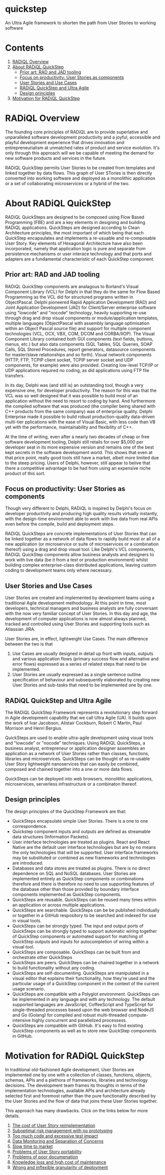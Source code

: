 # quickstep
An Ultra Agile framework to shorten the path from User Stories to working software

# Contents

1. [RADiQL Overview](#radiql-overview)
2. [About RADiQL QuickStep](#about-radiql-quickstep)
   * [Prior art: RAD and JAD tooling](#prior-art-rad-and-jad-tooling)
   * [Focus on productivity: User Stories as components](#focus-on-productivity-user-stories-as-components)
   * [User Stories and Use Cases](#user-stories-and-use-cases)
   * [RADiQL QuickStep and Ultra Agile](#radiql-quickstep-and-ultra-agile)
   * [Design principles](#design-principles)
3. [Motivation for RADiQL QuickStep](#motivation-for-radiql-quickstep)

# RADiQL Overview

The founding core principles of RADiQL are to provide superlative and unparalleled software development productivity and a joyful, accessible and playful development experience that drives innovation and entrepreneurialism at unmatched rates of product and service evolution. It's only through this approach will we be capable of meeting the demand for new software products and services in the future.

RADiQL QuickStep permits User Stories to be created from templates and linked together by data flows. This graph of User STories is then directly converted into working software and deployed as a monolithic application or a set of collaborating microservices or a hybrid of the two. 

# About RADiQL QuickStep

RADiQL QuickSteps are designed to be composed using Flow Based Programming (FBE) and are a key elements in designing and building RADiQL applications. QuickSteps are designed according to Clean Architecture principles, the most important of which being that each QuickStep encapsulates and implements a re-usuable and re-composable User Story. Key elements of Hexagonal Architecture have also been incorporated, namely that application logic is pure and separate from persistence mechanisms or user interace technology and that ports and adapters are a fundamental characteristic of each QuickStep component.

## Prior art: RAD and JAD tooling

RADiQL QuickStep components are analagous to Borland's Visual Component Library (VCL) for Delphi in that they do the same for Flow Based Programming as the VCL did for structured programs written in ObjectPascal. Delphi pioneered Rapid Application Development (RAD) and Joint Application Development (JAD) for Client/Server enterprise software using "lowcode" and "nocode" technology, heavily supporting re-use through drag and drop visual components or module/application templates, multiple languages (ObjectPascal with assembly language optimisation within an Object Pascal source file) and support for multiple component technologies (VCL, OCX, VBX, COM, DCOM and CORBA/IIOP). The Visual Component Library contained both GUI components (text fields, buttons, menus, etc.) but also data components (SQL Tables, SQL Queries, SOAP Calls, SQL Stored Procedures, report generators, datasource components for master/slave relationships and so forth). Visual network components (HTTP, FTP, TCPIP client socket, TCPIP server socket and UDP components, for example) were also provided. Creating low-level TCP/IP or UDP applications required no coding, as did applications using FTP file transfers.

In its day, Delphi was (and still is) an outstanding tool, though a very expensive one, for developer productivity. The reason for this was that the VCL was so well designed that it was possible to build most of an application without the need to resort to coding by hand. And furthermore the compiled software that was produced (the compiler being shared with C++ products from the same company) was of enterprise quality. Delphi Enterprise made it possible to build robust production-quality data-driven multi-tier pplications with the ease of Visual Basic, with less code than VB yet with the performance, maintainability and flexibility of C++. 

At the time of writing, even after a nearly two decades of cheap or free software development tooling, Delphi still retails for over $5,000 per developer seat in its more expensive version and remains one of the best kept secrets in the software development world. This shows that even at that price point, really good tools still have a market, albeit more limited due to the steep pricing. Users of Delphi, however, still appear to belive that there a competitive advantage to be had from using an expensive niche product of this sort.

## Focus on productivity: User Stories as components

Though very different to Delphi, RADiQL is inspired by Delphi's focus on developer productivity and producing high quality results virtually instantly, with the design-time environment able to work with live data from real APIs even before the compile, build and deployment steps.

RADiQL QuickSteps are concrete implementations of User Stories that can be linked together as a network of data flows to rapidly build most or all of a new application (or microservice or suite of microservices or a combination thereof) using a drag and drop visual tool. Like Delphi's VCL components, RADiQL QuickStep components allow business analysts and designers to work with live data (be it from a test or production environment) whilst building complex enterprise-class distributed applications, leaving custom coding to development teams only where necessary.

## User Stories and Use Cases

User Stories are created and implemented by development teams using a traditional Agile development methodology. At this point in time, most developers, technical managers and business analysts are fully conversant with the now very familiar concept of User Stories. In this day and age, the development of computer applications is now almost always planned, tracked and controlled using User Stories and supporting tools such as Atlassian JIRA.

User Stories are, in effect, lightweight Use Cases. The main difference between the two is that 

1. Use Cases are usually designed in detail up front with inputs, outputs and various application flows (primary success flow and alternative and error flows) expressed as a series of related steps that need to be implemented.
2. User Stories are usually expressed as a single sentence outline specification of behaviour and subsequently elaborated by creating new User Stories and sub-tasks that need to be implemented one by one.

## RADiQL QuickStep and Ultra Agile

The RADiQL QuickStep Framework represents a revolutionary step forward in Agile development capability that we call Ultra Agile (UA). It builds upon the work of Ivar Jacobson, Alistair Cockburn, Robert C Martin, Paul Morrison and Henri Bergius.

QuickSteps are used to enable ultra-agile development using visual tools and "lowcode" or "nocode" techniques. Using RADiQL QuickSteps, a business analyst, entrepreneur or application designer assembles an application as a network of User Stories rather than classes, functions, libraries and microservices. QuickSteps can be thought of as re-usable User Story lightweight nanoservices that can easily be combined, composed and chained together into a one or more data flows.

QuickSteps can be deployed into web browsers, monolithic applications, microservices, serverless infrastructure or a combinaton thereof.

## Design principles

The design principles of the QuickStep Framework are that:

- QuickSteps encapsulate simple User Stories. There is a one to one correspondence. 
- Quickstep component inputs and outputs are defined as streamable data structures (Information Packets).
- User interface technologies are treated as plugins. React and React Native are the default user interface technologies but are by no means the only technologies that will be supported. User interface frameworks may be substituted or combined as new frameworks and technologies are introduced.
- Databases and data stores are treated as plugins. There is no direct dependence on SQL and NoSQL databases. User Stories are implemented entirely as QuickStep components or combinations therefore and there is therefore no need to use supporting features of the database other than those provided by boundary interface components implemented as QuickStep components.
- QuickSteps are reusable. QuickSteps can be reused many times within an application or across multiple applications.
- QuickSteps are searchable. QuickSteps can be be published individually or together in a GitHub respository to be searched and indexed for use in visual tools.
- QuickSteps can be strongly typed. The input and output ports of QuickSteps can be strongly typed to support automatic wiring together of QuickStep components or automated support for matching of QuickStep outputs and inputs for autocompletion of wiring within a visual tool.
- QuickSteps are composable. QuickSteps can be built from and orchestrate other QuickSteps
- QuickSteps are peers. QuickSteps can be chained together in a network to build functionality without any coding.
- QuickSteps are self-documenting. QuickSteps are manipulated in a visual editor that explains their functionality, how they're used and the particular usage of a QuickStep component in the context of the current usage scenario.
- QuickSteps are compatible with a Polyglot environment. QuickSteps can be implemented in any language and with any technology. The default supported languages are JavaScript, CoffeeScript and TypeScript for single-threaded processes based upon the web browser and NodeJS and Go (Golang) for compiled and robust multi-threaded compute-intensive highly concurrent and parallelized processess. 
- QuickSteps are compatible with GitHub. It's easy to find existing QuickStep components as well as to store new QuickStep components in GitHub.

# Motivation for RADiQL QuickStep

In traditional old-fashioned Agile development, User Stories are implemented one by one with a collection of classes, functions, objects, schemas, APIs and a plethora of frameworks, libraries and technology decisions. The development team frames its thoughts in terms of the implementation technologies, available APIs and architecture already selected first and foremost rather than the pure functionality described by the User Stories and the flow of data that joins these User Stories together.

This approach has many drawbacks. Click on the links below for more details.

1. [The cost of User Story reimplementation](./docs/motivations.md#the-cost-of-user-story-reimplementation)
2. [Suboptimal risk management with no prototyping](./docs/motivations.md#suboptimal-risk-management-with-no-prototyping)
3. [Too much code and excessive test impact](./docs/motivations.md#too-much-code-and-excessive-test-impact)
4. [Data Monitoring and Separation of Concerns](./docs/motivations.md#data-monitoring-and-separation-of-concerns)
5. [Slow time to market](./docs/motivations.md#slow-time-to-market)
6. [Problems of User Story portability](./docs/motivations.md#problems-of-user-story-portability)
7. [Problems of poor documenation](./docs/motivations.md#problems-of-poor-documentation)
8. [Knowledge loss and high cost of maintenance](./docs/motivations.md#knowledge-loss-and-high-cost-of-maintenance)
9. [Wrong and inflexible granularity of deployment](./docs/motivations.md#wrong-and-inflexible-granularity-of-deployment)


